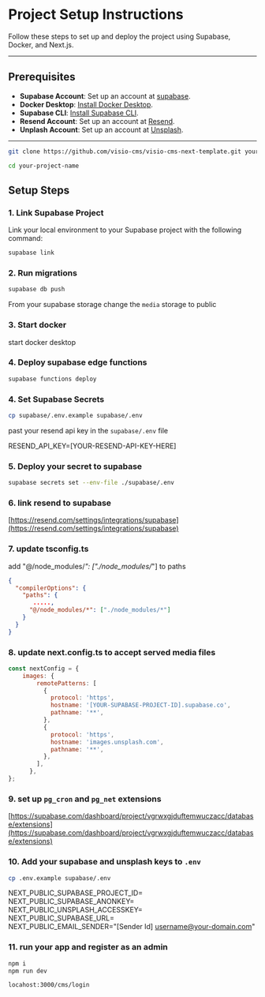 # Project Setup Instructions

Follow these steps to set up and deploy the project using Supabase, Docker, and Next.js.

---

## Prerequisites
- **Supabase Account**: Set up an account at [supabase](https://supabase.com/).
- **Docker Desktop**: [Install Docker Desktop](https://www.docker.com/products/docker-desktop).
- **Supabase CLI**: [Install Supabase CLI](https://supabase.com/docs/guides/cli).
- **Resend Account**: Set up an account at [Resend](https://resend.com).
- **Unplash Account**: Set up an account at [Unsplash](https://unsplash.com/).
---

```bash
git clone https://github.com/visio-cms/visio-cms-next-template.git your-project_name

cd your-project-name
```

## Setup Steps

### 1. Link Supabase Project
Link your local environment to your Supabase project with the following command:
```bash
supabase link
```

### 2. Run migrations
```bash
supabase db push
```

From your supabase storage change the `media` storage to public

### 3. Start docker
start docker desktop

### 4. Deploy supabase edge functions
```bash
supabase functions deploy
```

### 4.  Set Supabase Secrets

```bash
cp supabase/.env.example supabase/.env
```
past your resend api key in the `supabase/.env` file

RESEND_API_KEY=[YOUR-RESEND-API-KEY-HERE]


### 5.  Deploy your secret to supabase
```bash
supabase secrets set --env-file ./supabase/.env
```
### 6.  link resend to supabase
[https://resend.com/settings/integrations/supabase](https://resend.com/settings/integrations/supabase)


### 7.  update tsconfig.ts
add "@/node_modules/*": ["./node_modules/*"] to paths
```json
{
  "compilerOptions": {
    "paths": {
       .....,
      "@/node_modules/*": ["./node_modules/*"]
    }
  }
}
```
### 8.  update next.config.ts to accept served media files

```js
const nextConfig = {
    images: {
        remotePatterns: [
          {
            protocol: 'https',
            hostname: '[YOUR-SUPABASE-PROJECT-ID].supabase.co',
            pathname: '**',
          },
          {
            protocol: 'https',
            hostname: 'images.unsplash.com',
            pathname: '**',
          },
        ],
      },
};
```

### 9.  set up `pg_cron` and `pg_net` extensions
[https://supabase.com/dashboard/project/vgrwxgjduftemwuczacc/database/extensions](https://supabase.com/dashboard/project/vgrwxgjduftemwuczacc/database/extensions)


### 10.  Add your supabase and unsplash keys to `.env`
```bash
cp .env.example supabase/.env
```
NEXT_PUBLIC_SUPABASE_PROJECT_ID=<br/>
NEXT_PUBLIC_SUPABASE_ANONKEY=<br/>
NEXT_PUBLIC_UNSPLASH_ACCESSKEY=<br/>
NEXT_PUBLIC_SUPABASE_URL=<br/>
NEXT_PUBLIC_EMAIL_SENDER="[Sender Id] <username@your-domain.com>"


### 11.  run your app and register as an admin
```bash
npm i
npm run dev
```

`locahost:3000/cms/login`